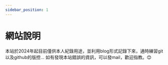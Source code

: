 ```yaml
---
sidebar_position: 1
---
```


# 網站說明

本站於2024年起目前僅供本人紀錄用途，並利用blog形式記錄下來，通時練習git以及github的版控...
如有發現本站錯誤的資訊，可以發mail，歡迎指教。😊


